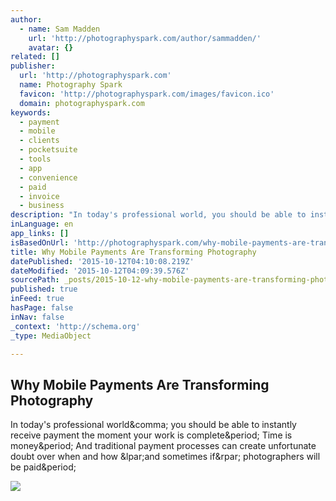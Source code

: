```yaml
---
author:
  - name: Sam Madden
    url: 'http://photographyspark.com/author/sammadden/'
    avatar: {}
related: []
publisher:
  url: 'http://photographyspark.com'
  name: Photography Spark
  favicon: 'http://photographyspark.com/images/favicon.ico'
  domain: photographyspark.com
keywords:
  - payment
  - mobile
  - clients
  - pocketsuite
  - tools
  - app
  - convenience
  - paid
  - invoice
  - business
description: "In today's professional world, you should be able to instantly receive payment the moment your work is complete. Time is money. And traditional payment processes can create unfortunate doubt over when and how (and sometimes if) photographers will be paid."
inLanguage: en
app_links: []
isBasedOnUrl: 'http://photographyspark.com/why-mobile-payments-are-transforming-photography/'
title: Why Mobile Payments Are Transforming Photography
datePublished: '2015-10-12T04:10:08.219Z'
dateModified: '2015-10-12T04:09:39.576Z'
sourcePath: _posts/2015-10-12-why-mobile-payments-are-transforming-photography.md
published: true
inFeed: true
hasPage: false
inNav: false
_context: 'http://schema.org'
_type: MediaObject

---
```

<article style=""><h1>Why Mobile Payments Are Transforming Photography</h1><p>In today's professional world&amp;comma; you should be able to instantly receive payment the moment your work is complete&amp;period; Time is money&amp;period; And traditional payment processes can create unfortunate doubt over when and how &amp;lpar;and sometimes if&amp;rpar; photographers will be paid&amp;period;</p><img src="http://photographyspark.com/images/mobile-payments-th.jpg" /></article>